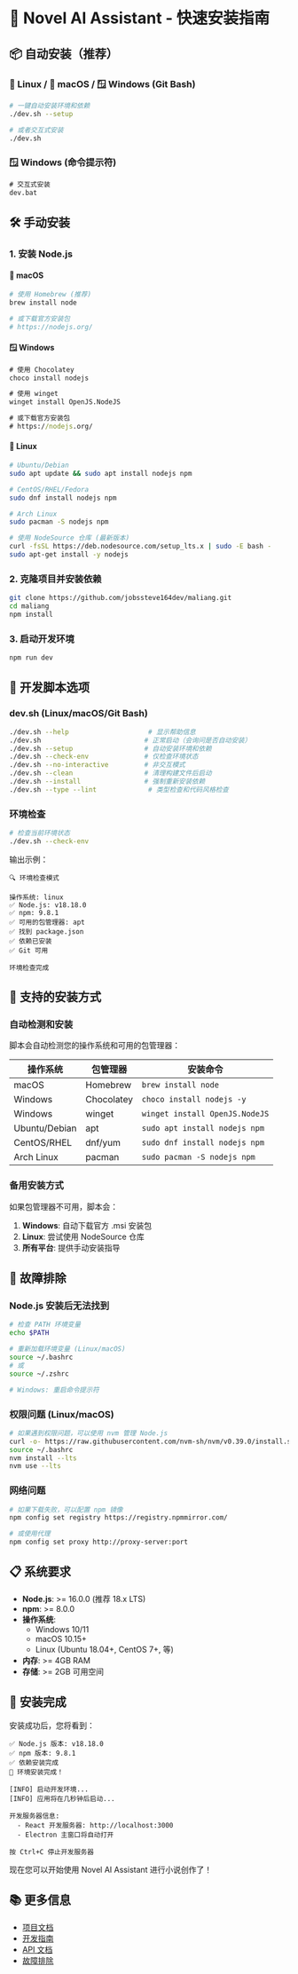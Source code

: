 # 🚀 Novel AI Assistant - 快速安装指南

## 📦 自动安装（推荐）

### 🐧 Linux / 🍎 macOS / 🪟 Windows (Git Bash)

```bash
# 一键自动安装环境和依赖
./dev.sh --setup

# 或者交互式安装
./dev.sh
```

### 🪟 Windows (命令提示符)

```cmd
# 交互式安装
dev.bat
```

## 🛠️ 手动安装

### 1. 安装 Node.js

#### 🍎 macOS
```bash
# 使用 Homebrew (推荐)
brew install node

# 或下载官方安装包
# https://nodejs.org/
```

#### 🪟 Windows
```cmd
# 使用 Chocolatey
choco install nodejs

# 使用 winget
winget install OpenJS.NodeJS

# 或下载官方安装包
# https://nodejs.org/
```

#### 🐧 Linux
```bash
# Ubuntu/Debian
sudo apt update && sudo apt install nodejs npm

# CentOS/RHEL/Fedora
sudo dnf install nodejs npm

# Arch Linux
sudo pacman -S nodejs npm

# 使用 NodeSource 仓库 (最新版本)
curl -fsSL https://deb.nodesource.com/setup_lts.x | sudo -E bash -
sudo apt-get install -y nodejs
```

### 2. 克隆项目并安装依赖

```bash
git clone https://github.com/jobssteve164dev/maliang.git
cd maliang
npm install
```

### 3. 启动开发环境

```bash
npm run dev
```

## 🔧 开发脚本选项

### dev.sh (Linux/macOS/Git Bash)

```bash
./dev.sh --help                    # 显示帮助信息
./dev.sh                          # 正常启动（会询问是否自动安装）
./dev.sh --setup                  # 自动安装环境和依赖
./dev.sh --check-env              # 仅检查环境状态
./dev.sh --no-interactive         # 非交互模式
./dev.sh --clean                  # 清理构建文件后启动
./dev.sh --install                # 强制重新安装依赖
./dev.sh --type --lint             # 类型检查和代码风格检查
```

### 环境检查

```bash
# 检查当前环境状态
./dev.sh --check-env
```

输出示例：
```
🔍 环境检查模式

操作系统: linux
✅ Node.js: v18.18.0
✅ npm: 9.8.1
✅ 可用的包管理器: apt
✅ 找到 package.json
✅ 依赖已安装
✅ Git 可用

环境检查完成
```

## 🎯 支持的安装方式

### 自动检测和安装

脚本会自动检测您的操作系统和可用的包管理器：

| 操作系统 | 包管理器 | 安装命令 |
|---------|----------|----------|
| macOS | Homebrew | `brew install node` |
| Windows | Chocolatey | `choco install nodejs -y` |
| Windows | winget | `winget install OpenJS.NodeJS` |
| Ubuntu/Debian | apt | `sudo apt install nodejs npm` |
| CentOS/RHEL | dnf/yum | `sudo dnf install nodejs npm` |
| Arch Linux | pacman | `sudo pacman -S nodejs npm` |

### 备用安装方式

如果包管理器不可用，脚本会：

1. **Windows**: 自动下载官方 .msi 安装包
2. **Linux**: 尝试使用 NodeSource 仓库
3. **所有平台**: 提供手动安装指导

## 🚨 故障排除

### Node.js 安装后无法找到

```bash
# 检查 PATH 环境变量
echo $PATH

# 重新加载环境变量 (Linux/macOS)
source ~/.bashrc
# 或
source ~/.zshrc

# Windows: 重启命令提示符
```

### 权限问题 (Linux/macOS)

```bash
# 如果遇到权限问题，可以使用 nvm 管理 Node.js
curl -o- https://raw.githubusercontent.com/nvm-sh/nvm/v0.39.0/install.sh | bash
source ~/.bashrc
nvm install --lts
nvm use --lts
```

### 网络问题

```bash
# 如果下载失败，可以配置 npm 镜像
npm config set registry https://registry.npmmirror.com/

# 或使用代理
npm config set proxy http://proxy-server:port
```

## 📋 系统要求

- **Node.js**: >= 16.0.0 (推荐 18.x LTS)
- **npm**: >= 8.0.0
- **操作系统**: 
  - Windows 10/11
  - macOS 10.15+
  - Linux (Ubuntu 18.04+, CentOS 7+, 等)
- **内存**: >= 4GB RAM
- **存储**: >= 2GB 可用空间

## 🎉 安装完成

安装成功后，您将看到：

```
✅ Node.js 版本: v18.18.0
✅ npm 版本: 9.8.1
✅ 依赖安装完成
🎉 环境安装完成！

[INFO] 启动开发环境...
[INFO] 应用将在几秒钟后启动...

开发服务器信息:
  - React 开发服务器: http://localhost:3000
  - Electron 主窗口将自动打开

按 Ctrl+C 停止开发服务器
```

现在您可以开始使用 Novel AI Assistant 进行小说创作了！

## 📚 更多信息

- [项目文档](./README.md)
- [开发指南](./docs/DEVELOPMENT.md)
- [API 文档](./docs/API.md)
- [故障排除](./docs/TROUBLESHOOTING.md)

